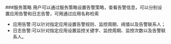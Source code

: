 ###服务策略
 用户可以通过服务策略设置告警策略，查看告警信息，可以分别设置应用告警和日志告警，可用通过应用名称检索
 
 * 应用告警:可以针对指定应用设置告警规则、监控周期、阀值以及告警联系人；
 * 日志告警:可以针对指定应用设置监控关键字、监控周期、监控次数以及告警联系人。
